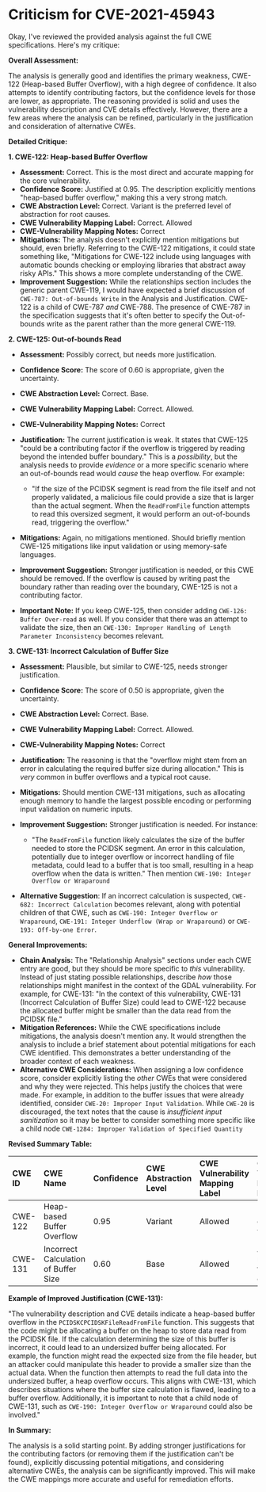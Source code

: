 # Criticism for CVE-2021-45943

Okay, I've reviewed the provided analysis against the full CWE specifications. Here's my critique:

**Overall Assessment:**

The analysis is generally good and identifies the primary weakness, CWE-122 (Heap-based Buffer Overflow), with a high degree of confidence. It also attempts to identify contributing factors, but the confidence levels for those are lower, as appropriate. The reasoning provided is solid and uses the vulnerability description and CVE details effectively. However, there are a few areas where the analysis can be refined, particularly in the justification and consideration of alternative CWEs.

**Detailed Critique:**

**1. CWE-122: Heap-based Buffer Overflow**

*   **Assessment:** Correct. This is the most direct and accurate mapping for the core vulnerability.
*   **Confidence Score:** Justified at 0.95.  The description explicitly mentions "heap-based buffer overflow," making this a very strong match.
*   **CWE Abstraction Level:** Correct. Variant is the preferred level of abstraction for root causes.
*   **CWE Vulnerability Mapping Label:** Correct. Allowed
*   **CWE-Vulnerability Mapping Notes:** Correct
*   **Mitigations:** The analysis doesn't explicitly mention mitigations but should, even briefly. Referring to the CWE-122 mitigations, it could state something like, "Mitigations for CWE-122 include using languages with automatic bounds checking or employing libraries that abstract away risky APIs."  This shows a more complete understanding of the CWE.
*   **Improvement Suggestion:**  While the relationships section includes the generic parent CWE-119, I would have expected a brief discussion of `CWE-787: Out-of-bounds Write` in the Analysis and Justification. CWE-122 is a child of CWE-787 *and* CWE-788. The presence of CWE-787 in the specification suggests that it's often better to specify the Out-of-bounds write as the parent rather than the more general CWE-119.

**2. CWE-125: Out-of-bounds Read**

*   **Assessment:** Possibly correct, but needs more justification.
*   **Confidence Score:** The score of 0.60 is appropriate, given the uncertainty.
*   **CWE Abstraction Level:** Correct. Base.
*   **CWE Vulnerability Mapping Label:** Correct. Allowed.
*   **CWE-Vulnerability Mapping Notes:** Correct
*   **Justification:** The current justification is weak. It states that CWE-125 "could be a contributing factor if the overflow is triggered by reading beyond the intended buffer boundary." This is a *possibility*, but the analysis needs to provide *evidence* or a more specific scenario where an out-of-bounds read would *cause* the heap overflow. For example:

    *   "If the size of the PCIDSK segment is read from the file itself and not properly validated, a malicious file could provide a size that is larger than the actual segment. When the `ReadFromFile` function attempts to read this oversized segment, it would perform an out-of-bounds read, triggering the overflow."
*   **Mitigations:** Again, no mitigations mentioned. Should briefly mention CWE-125 mitigations like input validation or using memory-safe languages.
*   **Improvement Suggestion:** Stronger justification is needed, or this CWE should be removed. If the overflow is caused by writing past the boundary rather than reading over the boundary, CWE-125 is not a contributing factor.
*   **Important Note:** If you keep CWE-125, then consider adding `CWE-126: Buffer Over-read` as well. If you consider that there was an attempt to validate the size, then an `CWE-130: Improper Handling of Length Parameter Inconsistency` becomes relevant.

**3. CWE-131: Incorrect Calculation of Buffer Size**

*   **Assessment:** Plausible, but similar to CWE-125, needs stronger justification.
*   **Confidence Score:** The score of 0.50 is appropriate, given the uncertainty.
*   **CWE Abstraction Level:** Correct. Base.
*   **CWE Vulnerability Mapping Label:** Correct. Allowed.
*   **CWE-Vulnerability Mapping Notes:** Correct
*   **Justification:** The reasoning is that the "overflow might stem from an error in calculating the required buffer size during allocation." This is *very* common in buffer overflows and a typical root cause.
*   **Mitigations:**  Should mention CWE-131 mitigations, such as allocating enough memory to handle the largest possible encoding or performing input validation on numeric inputs.
*   **Improvement Suggestion:** Stronger justification is needed. For instance:

    *   "The `ReadFromFile` function likely calculates the size of the buffer needed to store the PCIDSK segment. An error in this calculation, potentially due to integer overflow or incorrect handling of file metadata, could lead to a buffer that is too small, resulting in a heap overflow when the data is written."  Then mention `CWE-190: Integer Overflow or Wraparound`
*   **Alternative Suggestion**: If an incorrect calculation is suspected, `CWE-682: Incorrect Calculation` becomes relevant, along with potential children of that CWE, such as `CWE-190: Integer Overflow or Wraparound`, `CWE-191: Integer Underflow (Wrap or Wraparound)` or `CWE-193: Off-by-one Error`.

**General Improvements:**

*   **Chain Analysis:** The "Relationship Analysis" sections under each CWE entry are good, but they should be more specific to *this* vulnerability. Instead of just stating possible relationships, describe *how* those relationships might manifest in the context of the GDAL vulnerability. For example, for CWE-131: "In the context of this vulnerability, CWE-131 (Incorrect Calculation of Buffer Size) could lead to CWE-122 because the allocated buffer might be smaller than the data read from the PCIDSK file."
*   **Mitigation References:**  While the CWE specifications include mitigations, the analysis doesn't mention any. It would strengthen the analysis to include a brief statement about potential mitigations for each CWE identified. This demonstrates a better understanding of the broader context of each weakness.
*   **Alternative CWE Considerations:**  When assigning a low confidence score, consider explicitly listing the *other* CWEs that were considered and why they were rejected.  This helps justify the choices that were made. For example, in addition to the buffer issues that were already identified, consider `CWE-20: Improper Input Validation`. While `CWE-20` is discouraged, the text notes that the cause is *insufficient input sanitization* so it may be better to consider something more specific like a child node `CWE-1284: Improper Validation of Specified Quantity`

**Revised Summary Table:**

| CWE ID  | CWE Name                       | Confidence | CWE Abstraction Level | CWE Vulnerability Mapping Label | CWE-Vulnerability Mapping Notes                            |
| :------ | :----------------------------- | :--------- | :-------------------- | :---------------------------- | :--------------------------------------------------------- |
| CWE-122 | Heap-based Buffer Overflow     | 0.95       | Variant             | Allowed                       | Root cause of the vulnerability                            |
| CWE-131 | Incorrect Calculation of Buffer Size | 0.60       | Base                | Allowed                       | A possible root cause for the buffer overflow            |

**Example of Improved Justification (CWE-131):**

"The vulnerability description and CVE details indicate a heap-based buffer overflow in the `PCIDSKCPCIDSKFileReadFromFile` function. This suggests that the code might be allocating a buffer on the heap to store data read from the PCIDSK file. If the calculation determining the size of this buffer is incorrect, it could lead to an undersized buffer being allocated. For example, the function might read the expected size from the file header, but an attacker could manipulate this header to provide a smaller size than the actual data. When the function then attempts to read the full data into the undersized buffer, a heap overflow occurs. This aligns with CWE-131, which describes situations where the buffer size calculation is flawed, leading to a buffer overflow. Additionally, it is important to note that a child node of CWE-131, such as `CWE-190: Integer Overflow or Wraparound` could also be involved."

**In Summary:**

The analysis is a solid starting point. By adding stronger justifications for the contributing factors (or removing them if the justification can't be found), explicitly discussing potential mitigations, and considering alternative CWEs, the analysis can be significantly improved. This will make the CWE mappings more accurate and useful for remediation efforts.